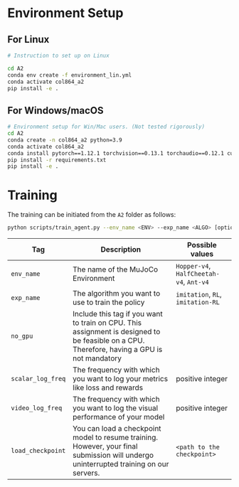 # Environment Setup

## For Linux

```bash
# Instruction to set up on Linux

cd A2
conda env create -f environment_lin.yml
conda activate col864_a2
pip install -e .
```

## For Windows/macOS

```bash
# Environment setup for Win/Mac users. (Not tested rigorously)
cd A2
conda create -n col864_a2 python=3.9
conda activate col864_a2
conda install pytorch==1.12.1 torchvision==0.13.1 torchaudio==0.12.1 cudatoolkit=11.3 -c pytorch 
pip install -r requirements.txt
pip install -e .
```

# Training

The training can be initiated from the `A2` folder as follows:

```bash
python scripts/train_agent.py --env_name <ENV> --exp_name <ALGO> [optional tags]
```

| Tag                | Description                                                                     | Possible values                    |
|--------------------|---------------------------------------------------------------------------------|------------------------------------|
| `env_name`         | The name of the MuJoCo Environment                                              | `Hopper-v4`, `HalfCheetah-v4`, `Ant-v4` |
| `exp_name`         | The algorithm you want to use to train the policy                               | `imitation`, `RL`, `imitation-RL`  |
| `no_gpu`           | Include this tag if you want to train on CPU. This assignment is designed to be feasible on a CPU. Therefore, having a GPU is not mandatory |                                    |
| `scalar_log_freq`  | The frequency with which you want to log your metrics like loss and rewards     | positive integer                   |
| `video_log_freq`   | The frequency with which you want to log the visual performance of your model   | positive integer                   |
| `load_checkpoint`  | You can load a checkpoint model to resume training. However, your final submission will undergo uninterrupted training on our servers. | `<path to the checkpoint>`         |

